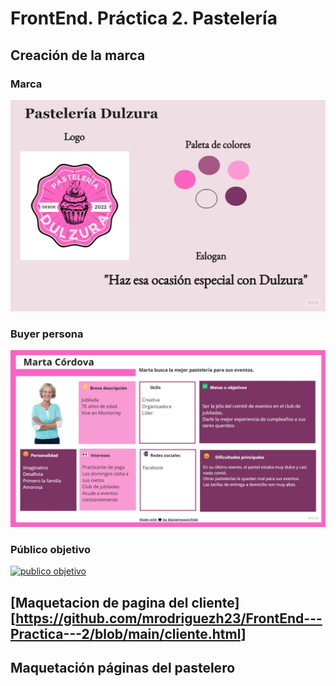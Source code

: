 # FrontEnd. Práctica 2. **Pastelería**

## Creación de la marca

### Marca
[![marca](https://github.com/mrodriguezh23/FrontEnd---Practica---2/blob/main/Marca.jpg "marca")](https://github.com/mrodriguezh23/FrontEnd---Practica---2/blob/main/Marca.jpg "marca")

### Buyer persona
[![buyer persona](https://github.com/mrodriguezh23/FrontEnd---Practica---2/blob/main/Buyer%20Persona.jpg "buyer persona")](https://github.com/mrodriguezh23/FrontEnd---Practica---2/blob/main/Buyer%20Persona.jpg "buyer persona")

### Público objetivo
[![publico objetivo](https://github.com/mrodriguezh23/FrontEnd---Practica---2/blob/main/P%C3%BAblico%20objetivo.jpg "publico objetivo")](https://github.com/mrodriguezh23/FrontEnd---Practica---2/blob/main/P%C3%BAblico%20objetivo.jpg "publico objetivo")

## [Maquetacion de pagina del cliente][https://github.com/mrodriguezh23/FrontEnd---Practica---2/blob/main/cliente.html]

## Maquetación páginas del pastelero
